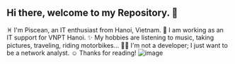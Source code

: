 ## Hi there, welcome to my Repository. 👋
♓ I'm Piscean, an IT enthusiast from Hanoi, Vietnam.
🔭 I am working as an IT support for VNPT Hanoi.
✨ My hobbies are listening to music, taking pictures, traveling, riding motorbikes...
👩‍💻 I'm not a developer; I just want to be a network analyst.
☺️ Thanks for reading!
![image](https://github.com/user-attachments/assets/8d3b90f9-ad9b-4c0a-a3f8-e1bdc5907b16)


<!--
**hiimpiscean/hiimpiscean** is a ✨ _special_ ✨ repository because its `README.md` (this file) appears on your GitHub profile.




Here are some ideas to get you started:

- 🔭 I’m currently working on ...
- 🌱 I’m currently learning ...
- 👯 I’m looking to collaborate on ...
- 🤔 I’m looking for help with ...
- 💬 Ask me about ...
- 📫 How to reach me: ...
- 😄 Pronouns: ...
- ⚡ Fun fact: ...
-->
